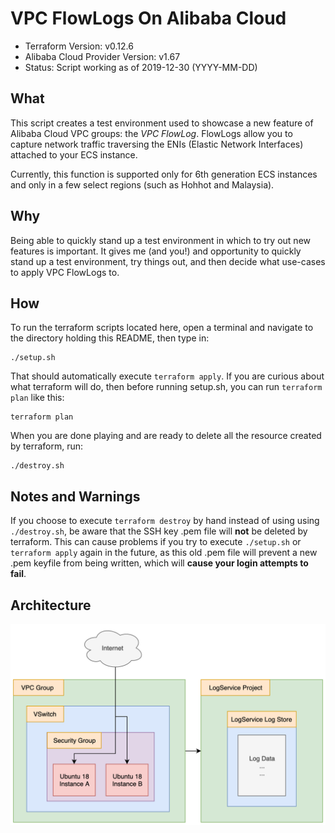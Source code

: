 # VPC FlowLogs On Alibaba Cloud

- Terraform Version: v0.12.6
- Alibaba Cloud Provider Version: v1.67
- Status: Script working as of 2019-12-30 (YYYY-MM-DD)

## What

This script creates a test environment used to showcase a new feature of Alibaba Cloud VPC groups: the *VPC FlowLog*. FlowLogs allow you to capture network traffic traversing the ENIs (Elastic Network Interfaces) attached to your ECS instance.

Currently, this function is supported only for 6th generation ECS instances and only in a few select regions (such as Hohhot and Malaysia).

## Why

Being able to quickly stand up a test environment in which to try out new features is important. It gives me (and you!) and opportunity to quickly stand up a test environment, try things out, and then decide what use-cases to apply VPC FlowLogs to.

## How 

To run the terraform scripts located here, open a terminal and navigate to the directory holding this README, then type in:

```
./setup.sh
```

That should automatically execute `terraform apply`. If you are curious about what terraform will do, then before running setup.sh, you can run `terraform plan` like this:

```
terraform plan
```

When you are done playing and are ready to delete all the resource created by terraform, run:

```
./destroy.sh
```

## Notes and Warnings

If you choose to execute `terraform destroy` by hand instead of using using `./destroy.sh`, be aware that the SSH key .pem file will **not** be deleted by terraform. This can cause problems if you try to execute `./setup.sh` or `terraform apply` again in the future, as this old .pem file will prevent a new .pem keyfile from being written, which will **cause your login attempts to fail**.

## Architecture

![Simple FlowLog Test](diagrams/simple_flowlog_test.png)
